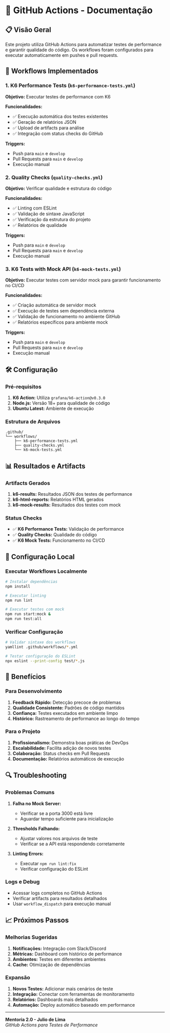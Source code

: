 # 🔄 GitHub Actions - Documentação

## 📋 Visão Geral

Este projeto utiliza GitHub Actions para automatizar testes de performance e garantir qualidade do código. Os workflows foram configurados para executar automaticamente em pushes e pull requests.

## 🚀 Workflows Implementados

### 1. K6 Performance Tests (`k6-performance-tests.yml`)

**Objetivo:** Executar testes de performance com K6

**Funcionalidades:**
- ✅ Execução automática dos testes existentes
- ✅ Geração de relatórios JSON
- ✅ Upload de artifacts para análise
- ✅ Integração com status checks do GitHub

**Triggers:**
- Push para `main` e `develop`
- Pull Requests para `main` e `develop`
- Execução manual

### 2. Quality Checks (`quality-checks.yml`)

**Objetivo:** Verificar qualidade e estrutura do código

**Funcionalidades:**
- ✅ Linting com ESLint
- ✅ Validação de sintaxe JavaScript
- ✅ Verificação da estrutura do projeto
- ✅ Relatórios de qualidade

**Triggers:**
- Push para `main` e `develop`
- Pull Requests para `main` e `develop`
- Execução manual

### 3. K6 Tests with Mock API (`k6-mock-tests.yml`)

**Objetivo:** Executar testes com servidor mock para garantir funcionamento no CI/CD

**Funcionalidades:**
- ✅ Criação automática de servidor mock
- ✅ Execução de testes sem dependência externa
- ✅ Validação de funcionamento no ambiente GitHub
- ✅ Relatórios específicos para ambiente mock

**Triggers:**
- Push para `main` e `develop`
- Pull Requests para `main` e `develop`
- Execução manual

## 🛠️ Configuração

### Pré-requisitos

1. **K6 Action:** Utiliza `grafana/k6-action@v0.3.0`
2. **Node.js:** Versão 18+ para qualidade de código
3. **Ubuntu Latest:** Ambiente de execução

### Estrutura de Arquivos

```
.github/
└── workflows/
    ├── k6-performance-tests.yml
    ├── quality-checks.yml
    └── k6-mock-tests.yml
```

## 📊 Resultados e Artifacts

### Artifacts Gerados

1. **k6-results:** Resultados JSON dos testes de performance
2. **k6-html-reports:** Relatórios HTML gerados
3. **k6-mock-results:** Resultados dos testes com mock

### Status Checks

- ✅ **K6 Performance Tests:** Validação de performance
- ✅ **Quality Checks:** Qualidade do código
- ✅ **K6 Mock Tests:** Funcionamento no CI/CD

## 🔧 Configuração Local

### Executar Workflows Localmente

```bash
# Instalar dependências
npm install

# Executar linting
npm run lint

# Executar testes com mock
npm run start:mock &
npm run test:all
```

### Verificar Configuração

```bash
# Validar sintaxe dos workflows
yamllint .github/workflows/*.yml

# Testar configuração do ESLint
npx eslint --print-config test/*.js
```

## 🎯 Benefícios

### Para Desenvolvimento

1. **Feedback Rápido:** Detecção precoce de problemas
2. **Qualidade Consistente:** Padrões de código mantidos
3. **Confiança:** Testes executados em ambiente limpo
4. **Histórico:** Rastreamento de performance ao longo do tempo

### Para o Projeto

1. **Profissionalismo:** Demonstra boas práticas de DevOps
2. **Escalabilidade:** Facilita adição de novos testes
3. **Colaboração:** Status checks em Pull Requests
4. **Documentação:** Relatórios automáticos de execução

## 🔍 Troubleshooting

### Problemas Comuns

1. **Falha no Mock Server:**
   - Verificar se a porta 3000 está livre
   - Aguardar tempo suficiente para inicialização

2. **Thresholds Falhando:**
   - Ajustar valores nos arquivos de teste
   - Verificar se a API está respondendo corretamente

3. **Linting Errors:**
   - Executar `npm run lint:fix`
   - Verificar configuração do ESLint

### Logs e Debug

- Acessar logs completos no GitHub Actions
- Verificar artifacts para resultados detalhados
- Usar `workflow_dispatch` para execução manual

## 📈 Próximos Passos

### Melhorias Sugeridas

1. **Notificações:** Integração com Slack/Discord
2. **Métricas:** Dashboard com histórico de performance
3. **Ambientes:** Testes em diferentes ambientes
4. **Cache:** Otimização de dependências

### Expansão

1. **Novos Testes:** Adicionar mais cenários de teste
2. **Integração:** Conectar com ferramentas de monitoramento
3. **Relatórios:** Dashboards mais detalhados
4. **Automação:** Deploy automático baseado em performance

---

**Mentoria 2.0 - Julio de Lima**  
*GitHub Actions para Testes de Performance* 